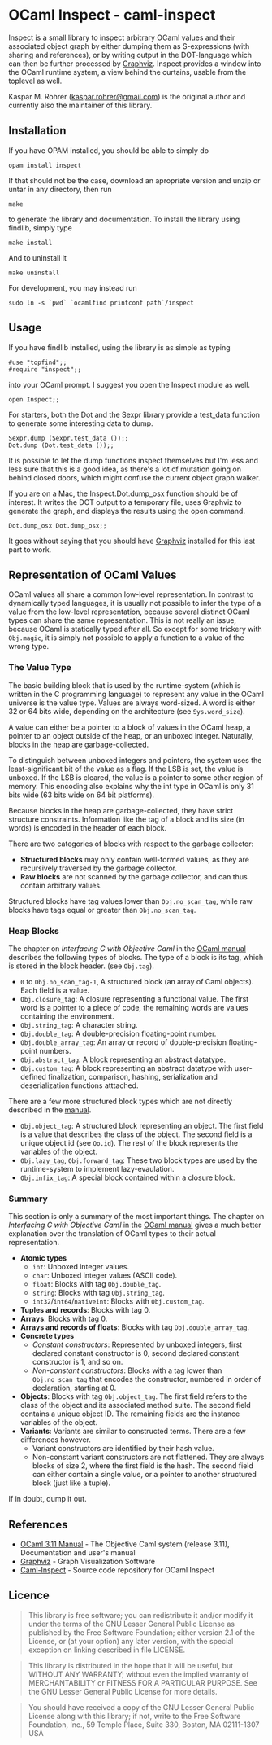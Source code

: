 OCaml Inspect - caml-inspect
======================================================================

Inspect is a small library to inspect arbitrary OCaml values and their
associated object graph by either dumping them as S-expressions (with
sharing and references), or by writing output in the DOT-language
which can then be further processed by [Graphviz][]. Inspect provides
a window into the OCaml runtime system, a view behind the curtains,
usable from the toplevel as well.

Kaspar M. Rohrer (<kaspar.rohrer@gmail.com>) is the original author
and currently also the maintainer of this library.

Installation
----------------------------------------------------------------------

If you have OPAM installed, you should be able to simply do

    opam install inspect

If that should not be the case, download an apropriate version and
unzip or untar in any directory, then run

    make

to generate the library and documentation.
To install the library using findlib, simply type

    make install

And to uninstall it

    make uninstall

For development, you may instead run

    sudo ln -s `pwd` `ocamlfind printconf path`/inspect

Usage
----------------------------------------------------------------------

If you have findlib installed, using the library is as simple as
typing

    #use "topfind";;
    #require "inspect";;

into your OCaml prompt. I suggest you open the Inspect module as well.

    open Inspect;;

For starters, both the Dot and the Sexpr library provide a test_data
function to generate some interesting data to dump.

    Sexpr.dump (Sexpr.test_data ());;
    Dot.dump (Dot.test_data ());;

It is possible to let the dump functions inspect themselves but I'm
less and less sure that this is a good idea, as there's a lot of
mutation going on behind closed doors, which might confuse the current
object graph walker.

If you are on a Mac, the Inspect.Dot.dump_osx function should be of
interest. It writes the DOT output to a temporary file, uses Graphviz
to generate the graph, and displays the results using the open
command.

    Dot.dump_osx Dot.dump_osx;;

It goes without saying that you should have [Graphviz][] installed for
this last part to work.

Representation of OCaml Values
----------------------------------------------------------------------

OCaml values all share a common low-level representation. In contrast
to dynamically typed languages, it is usually not possible to infer
the type of a value from the low-level representation, because several
distinct OCaml types can share the same representation. This is not
really an issue, because OCaml is statically typed after all. So
except for some trickery with `Obj.magic`, it is simply not possible
to apply a function to a value of the wrong type.

### The Value Type

The basic building block that is used by the runtime-system (which is
written in the C programming language) to represent any value in the
OCaml universe is the value type. Values are always word-sized. A word
is either 32 or 64 bits wide, depending on the architecture (see
`Sys.word_size`).

A value can either be a pointer to a block of values in the OCaml
heap, a pointer to an object outside of the heap, or an unboxed
integer. Naturally, blocks in the heap are garbage-collected.

To distinguish between unboxed integers and pointers, the system uses
the least-significant bit of the value as a flag. If the LSB is set,
the value is unboxed. If the LSB is cleared, the value is a pointer to
some other region of memory. This encoding also explains why the int
type in OCaml is only 31 bits wide (63 bits wide on 64 bit platforms).

Because blocks in the heap are garbage-collected, they have strict
structure constraints. Information like the tag of a block and its
size (in words) is encoded in the header of each block.

There are two categories of blocks with respect to the garbage collector:

- **Structured blocks** may only contain well-formed values, as they are
  recursively traversed by the garbage collector.
- **Raw blocks** are not scanned by the garbage collector, and can thus
  contain arbitrary values.

Structured blocks have tag values lower than `Obj.no_scan_tag`, while
raw blocks have tags equal or greater than `Obj.no_scan_tag`.

### Heap Blocks

The chapter on *Interfacing C with Objective Caml* in the [OCaml
manual][OCamlManual] describes the following types of blocks. The type
of a block is its tag, which is stored in the block header. (see
`Obj.tag`).

- `0` to `Obj.no_scan_tag-1`, A structured block (an array of Caml
objects). Each field is a value.
- `Obj.closure_tag`: A closure representing a functional value. The
first word is a pointer to a piece of code, the remaining words are
values containing the environment.
- `Obj.string_tag`: A character string.
- `Obj.double_tag`: A double-precision floating-point number.
- `Obj.double_array_tag`: An array or record of double-precision
floating-point numbers.
- `Obj.abstract_tag`: A block representing an abstract datatype.
- `Obj.custom_tag`: A block representing an abstract datatype with
user-defined finalization, comparison, hashing, serialization and
deserialization functions atttached.

There are a few more structured block types which are not directly
described in the [manual][OCamlManual].

- `Obj.object_tag`: A structured block representing an object. The first
  field is a value that describes the class of the object. The second
  field is a unique object id (see `Oo.id`). The rest of the block
  represents the variables of the object.
- `Obj.lazy_tag`, `Obj.forward_tag`: These two block types are used by the
runtime-system to implement lazy-evaulation.
- `Obj.infix_tag`: A special block contained within a closure block. 

### Summary

This section is only a summary of the most important things.  The
chapter on *Interfacing C with Objective Caml* in the [OCaml
manual][OCamlManual] gives a much better explanation over the
translation of OCaml types to their actual representation.

+ **Atomic types**
  + `int`: Unboxed integer values.
  + `char`: Unboxed integer values (ASCII code).
  + `float`: Blocks with tag `Obj.double_tag`.
  + `string`: Blocks with tag `Obj.string_tag`.
  + `int32`/`int64`/`nativeint`: Blocks with `Obj.custom_tag`.
+ **Tuples and records**: Blocks with tag 0.
+ **Arrays**: Blocks with tag 0.
+ **Arrays and records of floats**: Blocks with tag
`Obj.double_array_tag`.
+ **Concrete types**
    + *Constant constructors*: Represented by unboxed integers, first
    declared constant constructor is 0, second declared constant
    constructor is 1, and so on.
    + *Non-constant constructors*: Blocks with a tag lower than
    `Obj.no_scan_tag` that encodes the constructor, numbered in order
    of declaration, starting at 0.
+ **Objects**: Blocks with tag `Obj.object_tag`. The first field
refers to the class of the object and its associated method
suite. The second field contains a unique object ID. The remaining
fields are the instance variables of the object.
+ **Variants**: Variants are similar to constructed terms. There are a
few differences however.
    + Variant constructors are identified by their hash value.
    + Non-constant variant constructors are not flattened. They are
    always blocks of size 2, where the first field is the hash. The
    second field can either contain a single value, or a pointer to
    another structured block (just like a tuple).

If in doubt, dump it out.

References
----------------------------------------------------------------------

* [OCaml 3.11 Manual][OCamlManual] - The Objective Caml system (release 3.11), Documentation and user's manual
* [Graphviz][] - Graph Visualization Software
* [Caml-Inspect][] - Source code repository for OCaml Inspect

[OCamlManual]: http://caml.inria.fr/pub/docs/manual-ocaml/ "OCaml Manual"
[Graphviz]: http://www.graphviz.org/ "Graphviz - Graph Visualization Software"
[Caml-Inspect]: http://github.com/krohrer/caml-inspect "Source code repository"

Licence
----------------------------------------------------------------------

> This library is free software; you can redistribute it and/or
> modify it under the terms of the GNU Lesser General Public
> License as published by the Free Software Foundation; either
> version 2.1 of the License, or (at your option) any later version,
> with the special exception on linking described in file LICENSE.

> This library is distributed in the hope that it will be useful,
> but WITHOUT ANY WARRANTY; without even the implied warranty of
> MERCHANTABILITY or FITNESS FOR A PARTICULAR PURPOSE.  See the GNU
> Lesser General Public License for more details.
 
> You should have received a copy of the GNU Lesser General Public
> License along with this library; if not, write to the Free Software
> Foundation, Inc., 59 Temple Place, Suite 330, Boston, MA  02111-1307  USA

